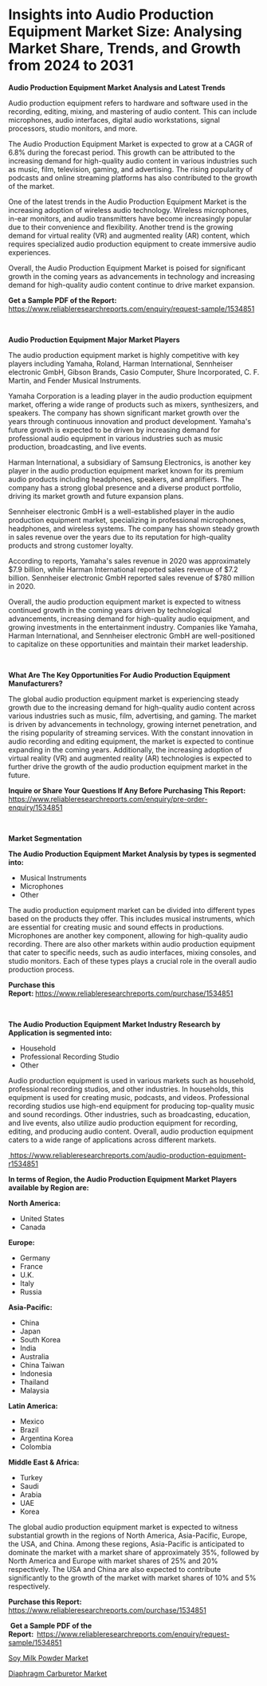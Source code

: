 <p><h1>Insights into Audio Production Equipment Market Size: Analysing Market Share, Trends, and Growth from 2024 to 2031</h1></p><p><strong>Audio Production Equipment Market Analysis and Latest Trends</strong></p>
<p><p>Audio production equipment refers to hardware and software used in the recording, editing, mixing, and mastering of audio content. This can include microphones, audio interfaces, digital audio workstations, signal processors, studio monitors, and more.</p><p>The Audio Production Equipment Market is expected to grow at a CAGR of 6.8% during the forecast period. This growth can be attributed to the increasing demand for high-quality audio content in various industries such as music, film, television, gaming, and advertising. The rising popularity of podcasts and online streaming platforms has also contributed to the growth of the market.</p><p>One of the latest trends in the Audio Production Equipment Market is the increasing adoption of wireless audio technology. Wireless microphones, in-ear monitors, and audio transmitters have become increasingly popular due to their convenience and flexibility. Another trend is the growing demand for virtual reality (VR) and augmented reality (AR) content, which requires specialized audio production equipment to create immersive audio experiences.</p><p>Overall, the Audio Production Equipment Market is poised for significant growth in the coming years as advancements in technology and increasing demand for high-quality audio content continue to drive market expansion.</p></p>
<p><strong>Get a Sample PDF of the Report:&nbsp;</strong> <a href="https://www.reliableresearchreports.com/enquiry/request-sample/1534851">https://www.reliableresearchreports.com/enquiry/request-sample/1534851</a></p>
<p>&nbsp;</p>
<p><strong>Audio Production Equipment Major Market Players</strong></p>
<p><p>The audio production equipment market is highly competitive with key players including Yamaha, Roland, Harman International, Sennheiser electronic GmbH, Gibson Brands, Casio Computer, Shure Incorporated, C. F. Martin, and Fender Musical Instruments. </p><p>Yamaha Corporation is a leading player in the audio production equipment market, offering a wide range of products such as mixers, synthesizers, and speakers. The company has shown significant market growth over the years through continuous innovation and product development. Yamaha's future growth is expected to be driven by increasing demand for professional audio equipment in various industries such as music production, broadcasting, and live events.</p><p>Harman International, a subsidiary of Samsung Electronics, is another key player in the audio production equipment market known for its premium audio products including headphones, speakers, and amplifiers. The company has a strong global presence and a diverse product portfolio, driving its market growth and future expansion plans.</p><p>Sennheiser electronic GmbH is a well-established player in the audio production equipment market, specializing in professional microphones, headphones, and wireless systems. The company has shown steady growth in sales revenue over the years due to its reputation for high-quality products and strong customer loyalty.</p><p>According to reports, Yamaha's sales revenue in 2020 was approximately $7.9 billion, while Harman International reported sales revenue of $7.2 billion. Sennheiser electronic GmbH reported sales revenue of $780 million in 2020.</p><p>Overall, the audio production equipment market is expected to witness continued growth in the coming years driven by technological advancements, increasing demand for high-quality audio equipment, and growing investments in the entertainment industry. Companies like Yamaha, Harman International, and Sennheiser electronic GmbH are well-positioned to capitalize on these opportunities and maintain their market leadership.</p></p>
<p>&nbsp;</p>
<p><strong>What Are The Key Opportunities For Audio Production Equipment Manufacturers?</strong></p>
<p><p>The global audio production equipment market is experiencing steady growth due to the increasing demand for high-quality audio content across various industries such as music, film, advertising, and gaming. The market is driven by advancements in technology, growing internet penetration, and the rising popularity of streaming services. With the constant innovation in audio recording and editing equipment, the market is expected to continue expanding in the coming years. Additionally, the increasing adoption of virtual reality (VR) and augmented reality (AR) technologies is expected to further drive the growth of the audio production equipment market in the future.</p></p>
<p><strong>Inquire or Share Your Questions If Any Before Purchasing This Report:</strong> <a href="https://www.reliableresearchreports.com/enquiry/pre-order-enquiry/1534851">https://www.reliableresearchreports.com/enquiry/pre-order-enquiry/1534851</a></p>
<p>&nbsp;</p>
<p><strong>Market Segmentation</strong></p>
<p><strong>The Audio Production Equipment Market Analysis by types is segmented into:</strong></p>
<p><ul><li>Musical Instruments</li><li>Microphones</li><li>Other</li></ul></p>
<p><p>The audio production equipment market can be divided into different types based on the products they offer. This includes musical instruments, which are essential for creating music and sound effects in productions. Microphones are another key component, allowing for high-quality audio recording. There are also other markets within audio production equipment that cater to specific needs, such as audio interfaces, mixing consoles, and studio monitors. Each of these types plays a crucial role in the overall audio production process.</p></p>
<p><strong>Purchase this Report:&nbsp;</strong><a href="https://www.reliableresearchreports.com/purchase/1534851">https://www.reliableresearchreports.com/purchase/1534851</a></p>
<p>&nbsp;</p>
<p><strong>The Audio Production Equipment Market Industry Research by Application is segmented into:</strong></p>
<p><ul><li>Household</li><li>Professional Recording Studio</li><li>Other</li></ul></p>
<p><p>Audio production equipment is used in various markets such as household, professional recording studios, and other industries. In households, this equipment is used for creating music, podcasts, and videos. Professional recording studios use high-end equipment for producing top-quality music and sound recordings. Other industries, such as broadcasting, education, and live events, also utilize audio production equipment for recording, editing, and producing audio content. Overall, audio production equipment caters to a wide range of applications across different markets.</p></p>
<p><a href="https://www.reliableresearchreports.com/audio-production-equipment-r1534851">&nbsp;https://www.reliableresearchreports.com/audio-production-equipment-r1534851</a></p>
<p><strong>In terms of Region, the Audio Production Equipment Market Players available by Region are:</strong></p>
<p>
    <p> <strong> North America: </strong>
        <ul>
            <li>United States</li>
            <li>Canada</li>
        </ul>
        </p> 
    <p> <strong> Europe: </strong>
        <ul>
            <li>Germany</li>
            <li>France</li>
            <li>U.K.</li>
            <li>Italy</li>
            <li>Russia</li>
        </ul>
        </p> 
    <p> <strong> Asia-Pacific: </strong>
        <ul>
            <li>China</li>
            <li>Japan</li>
            <li>South Korea</li>
            <li>India</li>
            <li>Australia</li>
            <li>China Taiwan</li>
            <li>Indonesia</li>
            <li>Thailand</li>
            <li>Malaysia</li>
        </ul>
        </p> 
    <p> <strong> Latin America: </strong>
        <ul>
            <li>Mexico</li>
            <li>Brazil</li>
            <li>Argentina Korea</li>
            <li>Colombia</li>
        </ul>
        </p> 
    <p> <strong> Middle East & Africa: </strong>
        <ul>
            <li>Turkey</li>
            <li>Saudi</li>
            <li>Arabia</li>
            <li>UAE</li>
            <li>Korea</li>
        </ul>
    </p>
    </p>
<p><p>The global audio production equipment market is expected to witness substantial growth in the regions of North America, Asia-Pacific, Europe, the USA, and China. Among these regions, Asia-Pacific is anticipated to dominate the market with a market share of approximately 35%, followed by North America and Europe with market shares of 25% and 20% respectively. The USA and China are also expected to contribute significantly to the growth of the market with market shares of 10% and 5% respectively.</p></p>
<p><strong>Purchase this Report: </strong><a href="https://www.reliableresearchreports.com/purchase/1534851">https://www.reliableresearchreports.com/purchase/1534851</a></p>
<p>&nbsp;<strong>Get a Sample PDF of the Report:&nbsp;&nbsp;</strong><a href="https://www.reliableresearchreports.com/enquiry/request-sample/1534851">https://www.reliableresearchreports.com/enquiry/request-sample/1534851</a></p>
<p><strong></strong></p>
<p><p><a href="https://changeable-paste-463.notion.site/Soy-Milk-Powder-Market-Exploring-Market-Share-Market-Trends-and-Future-Growth-ac45b2da545742f4bf235df975f4ef1e">Soy Milk Powder Market</a></p><p><a href="https://github.com/PeterParrish5/Market-Research-Report-List-4/blob/main/diaphragm-carburetor-market.md">Diaphragm Carburetor Market</a></p></p>